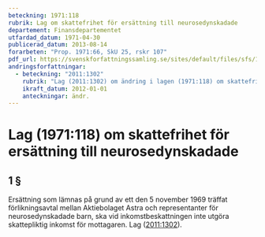 ```yaml
---
beteckning: 1971:118
rubrik: Lag om skattefrihet för ersättning till neurosedynskadade
departement: Finansdepartementet
utfardad_datum: 1971-04-30
publicerad_datum: 2013-08-14
forarbeten: "Prop. 1971:66, SkU 25, rskr 107"
pdf_url: https://svenskforfattningssamling.se/sites/default/files/sfs/1971-04/SFS1971-118.pdf
andringsforfattningar:
  - beteckning: "2011:1302"
    rubrik: "Lag (2011:1302) om ändring i lagen (1971:118) om skattefrihet för ersättning till neurosedynskadade"
    ikraft_datum: 2012-01-01
    anteckningar: ändr.
---
```


# Lag (1971:118) om skattefrihet för ersättning till neurosedynskadade

## 1 §

Ersättning som lämnas på grund av ett den 5 november 1969 träffat förlikningsavtal mellan Aktiebolaget Astra och representanter för neurosedynskadade barn, ska vid inkomstbeskattningen inte utgöra skattepliktig inkomst för mottagaren. Lag ([2011:1302](https://selex.se/eli/sfs/2011/1302)).
